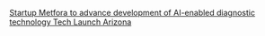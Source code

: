 [Startup Metfora to advance development of AI-enabled diagnostic technology   Tech Launch Arizona](https://qi.tc/qi/111923)